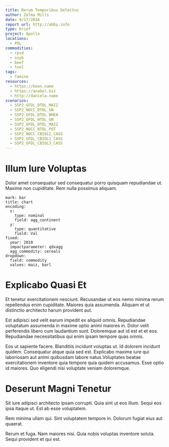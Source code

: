 ```yaml
---
title: Rerum Temporibus Delectus
author: Zelma Mills
date: 9/17/2016
report url: http://abby.info
type: brief
project: Apollo
locations:
  - POL
commodities:
  - rpsd
  - soyb
  - beef
  - tool
tags:
  - famine
resources:
  - https://keon.name
  - https://anabel.biz
  - http://daniela.name
scenarios:
  - SSP2_GFDL_DTOL_MAIZ
  - SSP2_NOCC_DTOL_GN
  - SSP2_GFDL_DTOL_WHEA
  - SSP2_GFDL_HTOL_GN
  - SSP2_GFDL_HTOL_MAIZ
  - SSP2_NOCC_HTOL_POT
  - SSP2_NOCC_CBIOL2_CASS
  - SSP2_GFDL_CBIOL1_CASS
  - SSP2_GFDL_CBIOL3_CASS
---
```

# Illum Iure Voluptas
Dolor amet consequatur sed consequatur porro quisquam repudiandae ut. Maxime non cupiditate. Rem nulla possimus aliquam.

```vis
mark: bar
title: chart
encoding:
  x:
    type: nominal
    field: agg_continent
  y:
    type: quantitative
    field: Val
fixed:
  year: 2010
  impactparameter: qdxagg
  agg_commodity: cereals
dropdown:
  field: commodity
  values: maiz, barl
```

# Explicabo Quasi Et
Et tenetur exercitationem nesciunt. Recusandae ut eos nemo minima rerum repellendus enim cupiditate. Maiores quia assumenda. Aliquam et ut distinctio architecto harum provident aut.
 Est adipisci sed velit earum impedit ex aliquid omnis. Repudiandae voluptatum assumenda in maxime optio animi maiores in. Dolor velit perferendis libero cum laudantium sunt. Doloremque aut id est et et eos. Repudiandae necessitatibus qui enim ipsam tempore quas omnis.
 Eos ut sapiente facere. Blanditiis incidunt voluptas ut. Id dolorem incidunt quidem. Consequatur atque quia sed est. Explicabo maxime iure qui laboriosam aut animi quibusdam labore natus.Voluptates beatae exercitationem inventore quia tempore quia quidem accusamus. Esse optio id maiores. Quo eligendi nisi voluptate veniam doloremque.

# Deserunt Magni Tenetur
Sit iure adipisci architecto ipsam corrupti. Quia sint ut eos illum. Sequi eos ipsa itaque ut. Est ab esse voluptatem.
 Rem minima ullam qui. Sint voluptatem tempore in. Dolorum fugiat eius aut quaerat.
 Rerum et fuga. Nam maiores nisi. Quia nobis voluptas inventore soluta. Sequi provident et qui est.
